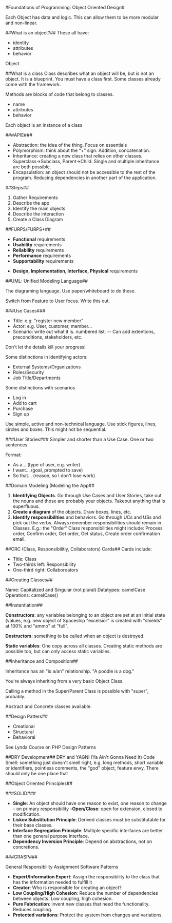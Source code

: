 #Foundations of Programming: Object Oriented Design#

Each Object has data and logic. This can allow them to be more modular and non-linear. 

##What is an object?##
These all have:

- identity
- attributes
- behavior

Object

##What is a class
Class describes what an object will be, but is not an object. It is a blueprint.
You must have a class first. Some classes already come with the framework. 

Methods are blocks of code that belong to classes.

- name
- attributes
- behavior

Each object is an instance of a class

###APIE###

- Abstraction: the idea of the thing.  Focus on essentials
- Polymorphism: think about the “+” sign. Addition, concatenation. 
- Inheritance: creating a new class that relies on other classes. Superclass->Subclass, Parent->Child. Single and multiple inheritance are both possible.
- Encapsulation: an object should not be accessible to the rest of the program. Reducing dependencies in another part of the application. 


##Steps##

1. Gather Requirements
2. Describe the app
3. Identify the main objects
4. Describe the interaction
5. Create a Class Diagram

##FURPS/FURPS+##

- **Functional** requirements
- **Usability** requirements
- **Reliability** requirements
- **Performance** requirements
- **Supportability** requirements

+ **Design, Implementation, Interface, Physical** requirements


##UML: Unified Modeling Language##

The diagraming language. Use paper/whiteboard to do these. 

Switch from Feature to User focus. Write this out.

###Use Cases###

- Title: e.g. "register new member"
- Actor:  e.g. User, customer, member...
- Scenario: write out what it is. numbered list. 
-- Can add extentions, preconditions, stakeholders, etc. 

Don't let the details kill your progress!

Some distinctions in identifying actors:

- External Systems/Organizations
- Roles/Security
- Job Title/Departments

Some distinctions with scenarios

- Log in
- Add to cart
- Purchase
- Sign up

Use simple, active and non-technical language. Use stick figures, lines, circles and boxes. This might not be sequential.


###User Stories###
Simpler and shorter than a Use Case. One or two sentences. 

Format:

- As a... (type of user, e.g. writer)
- I want... (goal, prompted to save)
- So that... (reason, so I don't lose work)


##Domain Modeling (Modeling the App##

1. **Identifying Objects**. Go through Use Cases and User Stories, take out the nouns and those are probably your objects. Takeout anything that is superfluous.
2. **Create a diagram** of the objects. Draw boxes, lines, etc. 
3. **Identify responsibilities** and behaviors. Go through UCs and USs and pick out the verbs. Always remember responsibilities should remain in Classes. E.g.: the "Order" Class responsibilities might include: Process order, Confirm order, Get order, Get status, Create order confirmation email. 


##CRC (Class, Responsibilitiy, Collaborators) Cards##
Cards include:

- Title: Class
- Two-thirds left: Responsibility
- One-third right: Collaboroators

##Creating Classes##

Name: Capitalized and Singular (not plural)
Datatypes: camelCase
Operations: camelCase()

##Instantiation##

**Constructors**: any variables belonging to an object are set at an initial state (values, e.g. new object of Spaceship "excelsior" is created with "shields" at 100% and "ammo" at "full".

**Destructors**: something to be called when an object is destroyed.

**Static variables**: One copy across all classes. Creating static methods are possible too, but can only access static variables. 

##Inheritance and Composition##

Inheritance has an "is a/an" relationship. "A poodle is a dog." 

You're always inheriting from a very basic Object Class.

Calling a method in the Super/Parent Class is possible with "super", probably. 

Abstract and Concrete classes available.

##Design Patters##

- Creational 
- Structural
- Behavioral

See Lynda Course on PHP Design Patterns

##DRY Development##
DRY and YAGNI (Ya Ain't Gonna Need It)
Code Smell: something just doesn't smell right, e.g. long methods, short variable or identifiers, pointless comments, the "god" object, feature envy.
There should only be one place that 

##Object Oriented Principles##

###SOLID###
- **Single**: An object should have one reason to exist, one reason to change - on primary responsibility
-**Open/Close**: open for extension, closed to modification.
- **Liskov Substitution Principle**: Derived classes must be substitutable for their base classes.
- **Interface Segregation Principle**: Multiple specific interfaces are better than one general purpose interface.
- **Dependency Inversion Principle**: Depend on abstractions, not on concretions. 

###GRASP###

General Responsibility Assignment Software Patterns

- **Expert/Information Expert**: Assign the responsibility to the class that has the information needed to fulfill it
- **Creator**: Who is responsible for creating an object?
- **Low Coupling/High Cohesion**: Reduce the number of dependencies between objects. Low coupling, high cohesion.
- **Pure Fabrication**: invent new classes that need the functionality. Reduces coupling.
- **Protected variations**: Protect the system from changes and variations.

